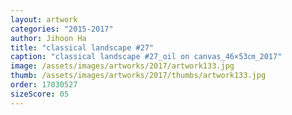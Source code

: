 ```yaml
---
layout: artwork
categories: "2015-2017"
author: Jihoon Ha
title: "classical landscape #27"
caption: "classical landscape #27_oil on canvas_46×53㎝_2017"
image: /assets/images/artworks/2017/artwork133.jpg
thumb: /assets/images/artworks/2017/thumbs/artwork133.jpg
order: 17030527
sizeScore: 05
---
```

